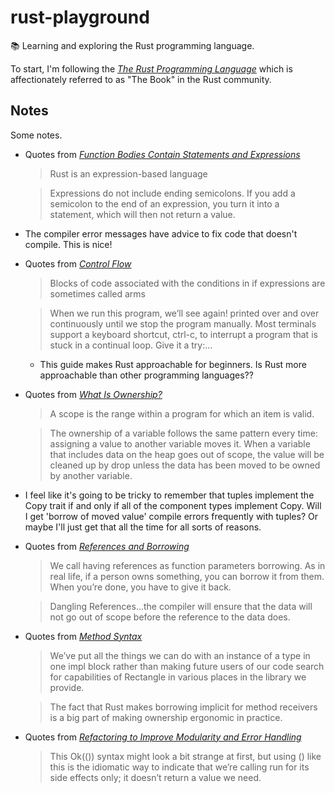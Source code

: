 # rust-playground

📚 Learning and exploring the Rust programming language.

To start, I'm following the [*The Rust Programming Language*](https://doc.rust-lang.org/stable/book) which is
affectionately referred to as "The Book" in the Rust community.

## Notes

Some notes.

* Quotes from [*Function Bodies Contain Statements and Expressions*](https://doc.rust-lang.org/stable/book/ch03-03-how-functions-work.html#function-bodies-contain-statements-and-expressions)
  > Rust is an expression-based language
  
  > Expressions do not include ending semicolons. If you add a semicolon to the end of an expression, you turn it into a statement, which will then not return a value.
* The compiler error messages have advice to fix code that doesn't compile. This is nice!
* Quotes from [*Control Flow*](https://doc.rust-lang.org/stable/book/ch03-05-control-flow.html#control-flow)
  > Blocks of code associated with the conditions in if expressions are sometimes called arms
  
  > When we run this program, we’ll see again! printed over and over continuously until we stop the program manually. Most terminals support a keyboard shortcut, ctrl-c, to interrupt a program that is stuck in a continual loop. Give it a try:...
    * This guide makes Rust approachable for beginners. Is Rust more approachable than other programming languages??
* Quotes from [*What Is Ownership?*](https://doc.rust-lang.org/stable/book/ch04-01-what-is-ownership.html)
  > A scope is the range within a program for which an item is valid.

  > The ownership of a variable follows the same pattern every time: assigning a value to another variable moves it. When a variable that includes data on the heap goes out of scope, the value will be cleaned up by drop unless the data has been moved to be owned by another variable. 
* I feel like it's going to be tricky to remember that tuples implement the Copy trait if and only if all of the component
  types implement Copy. Will I get 'borrow of moved value' compile errors frequently with tuples? Or maybe I'll just get
  that all the time for all sorts of reasons. 
* Quotes from [*References and Borrowing*](https://doc.rust-lang.org/stable/book/ch04-02-references-and-borrowing.html)
  > We call having references as function parameters borrowing. As in real life, if a person owns something, you can borrow it from them. When you’re done, you have to give it back.
  
  > Dangling References...the compiler will ensure that the data will not go out of scope before the reference to the data does.
* Quotes from [*Method Syntax*](https://doc.rust-lang.org/stable/book/ch05-03-method-syntax.html)
  > We’ve put all the things we can do with an instance of a type in one impl block rather than making future users of our code search for capabilities of Rectangle in various places in the library we provide.

  > The fact that Rust makes borrowing implicit for method receivers is a big part of making ownership ergonomic in practice.
* Quotes from [*Refactoring to Improve Modularity and Error Handling*](https://doc.rust-lang.org/stable/book/ch12-03-improving-error-handling-and-modularity.html)
  > This Ok(()) syntax might look a bit strange at first, but using () like this is the idiomatic way to indicate that we’re calling run for its side effects only; it doesn’t return a value we need.
